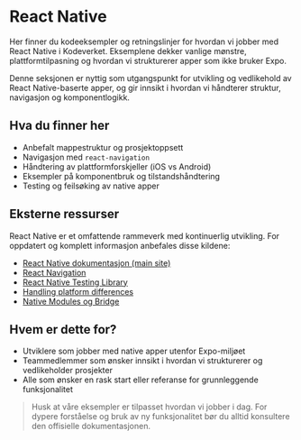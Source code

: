 # React Native

Her finner du kodeeksempler og retningslinjer for hvordan vi jobber med React Native i Kodeverket. Eksemplene dekker vanlige mønstre, plattformtilpasning og hvordan vi strukturerer apper som ikke bruker Expo.

Denne seksjonen er nyttig som utgangspunkt for utvikling og vedlikehold av React Native-baserte apper, og gir innsikt i hvordan vi håndterer struktur, navigasjon og komponentlogikk.

## Hva du finner her

- Anbefalt mappestruktur og prosjektoppsett
- Navigasjon med `react-navigation`
- Håndtering av plattformforskjeller (iOS vs Android)
- Eksempler på komponentbruk og tilstandshåndtering
- Testing og feilsøking av native apper

## Eksterne ressurser

React Native er et omfattende rammeverk med kontinuerlig utvikling. For oppdatert og komplett informasjon anbefales disse kildene:

- [React Native dokumentasjon (main site)](https://reactnative.dev/)
- [React Navigation](https://reactnavigation.org/)
- [React Native Testing Library](https://callstack.github.io/react-native-testing-library/)
- [Handling platform differences](https://reactnative.dev/docs/platform-specific-code)
- [Native Modules og Bridge](https://reactnative.dev/docs/native-modules-intro)

## Hvem er dette for?

- Utviklere som jobber med native apper utenfor Expo-miljøet
- Teammedlemmer som ønsker innsikt i hvordan vi strukturerer og vedlikeholder prosjekter
- Alle som ønsker en rask start eller referanse for grunnleggende funksjonalitet

> Husk at våre eksempler er tilpasset hvordan vi jobber i dag. For dypere forståelse og bruk av ny funksjonalitet bør du alltid konsultere den offisielle dokumentasjonen.
